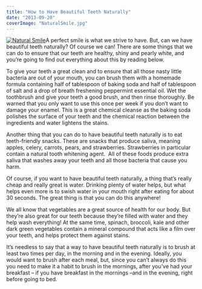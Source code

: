 ```yaml
---
title: "How to Have Beautiful Teeth Naturally"
date: "2013-09-20"
coverImage: "NaturalSmile.jpg"
---
```


[![Natural Smile](/images/NaturalSmile.jpg)](/images/NaturalSmile.jpg)A perfect smile is what we strive to have. But, can we have beautiful teeth naturally? Of course we can! There are some things that we can do to ensure that our teeth are healthy, shiny and pearly white, and you’re going to find out everything about this by reading below.

To give your teeth a great clean and to ensure that all those nasty little bacteria are out of your mouth, you can brush them with a homemade formula containing half of tablespoon of baking soda and half of tablespoon of salt and a drop of breath freshening peppermint essential oil. Wet the toothbrush and give your teeth a good brush, and then rinse thoroughly. Be warned that you only want to use this once per week if you don’t want to damage your enamel. This is a great chemical cleanse as the baking soda polishes the surface of your teeth and the chemical reaction between the ingredients and water lightens the stains.

Another thing that you can do to have beautiful teeth naturally is to eat teeth-friendly snacks. These are snacks that produce saliva, meaning apples, celery, carrots, pears, and strawberries. Strawberries in particular contain a natural tooth whitening agent.  All of these foods produce extra saliva that washes away your teeth and all those bacteria that cause you harm.

Of course, if you want to have beautiful teeth naturally, a thing that’s really cheap and really great is water. Drinking plenty of water helps, but what helps even more is to swish water in your mouth right after eating for about 30 seconds. The great thing is that you can do this anywhere!

We all know that vegetables are a great source of health for our body. But they’re also great for our teeth because they’re filled with water and they help wash everything! At the same time, spinach, broccoli, kale and other dark green vegetables contain a mineral compound that acts like a film over your teeth, and helps protect them against stains.

It’s needless to say that a way to have beautiful teeth naturally is to brush at least two times per day, in the morning and in the evening. Ideally, you would want to brush after each meal, but, since you can’t always do this you need to make it a habit to brush in the mornings, after you’ve had your breakfast – if you have breakfast in the mornings –and in the evening, right before going to bed.
